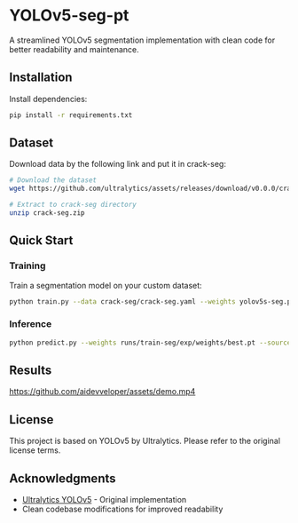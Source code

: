 # YOLOv5-seg-pt

A streamlined YOLOv5 segmentation implementation with clean code for better readability and maintenance.

## Installation

Install dependencies:
```bash
pip install -r requirements.txt
```

## Dataset 

Download data by the following link and put it in crack-seg:

```bash
# Download the dataset
wget https://github.com/ultralytics/assets/releases/download/v0.0.0/crack-seg.zip

# Extract to crack-seg directory
unzip crack-seg.zip
```

## Quick Start

### Training

Train a segmentation model on your custom dataset:

```bash
python train.py --data crack-seg/crack-seg.yaml --weights yolov5s-seg.pt --img 640 --epochs 300
```

### Inference

```bash
python predict.py --weights runs/train-seg/exp/weights/best.pt --source path/to/video.mp4
```

## Results

https://github.com/aidevveloper/assets/demo.mp4


## License

This project is based on YOLOv5 by Ultralytics. Please refer to the original license terms.

## Acknowledgments

- [Ultralytics YOLOv5](https://github.com/ultralytics/yolov5) - Original implementation
- Clean codebase modifications for improved readability